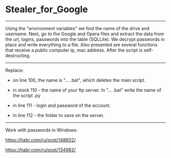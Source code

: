 # Stealer_for_Google
<hr>
Using the "environment variables" we find the name of the drive and username. Next, go to the Google and Opera files and extract the data from the url, logins, passwords into the table (SQLLite). We decrypt passwords in place and write everything to a file. Also presented are several functions that receive a public computer ip, mac address. After the script is self-destructing.
<hr>

Replace:

- on line 100, the name is "... .bat", which deletes the main script.

- in stock 110 - the name of your ftp server. In "... .bat" write the name of the script .py

- in line 111 - login and password of the account.

- in line 112 - the folder to save on the server.

<hr>

Work with passwords in Windows:

https://habr.com/ru/post/148602/


https://habr.com/ru/post/134982/
